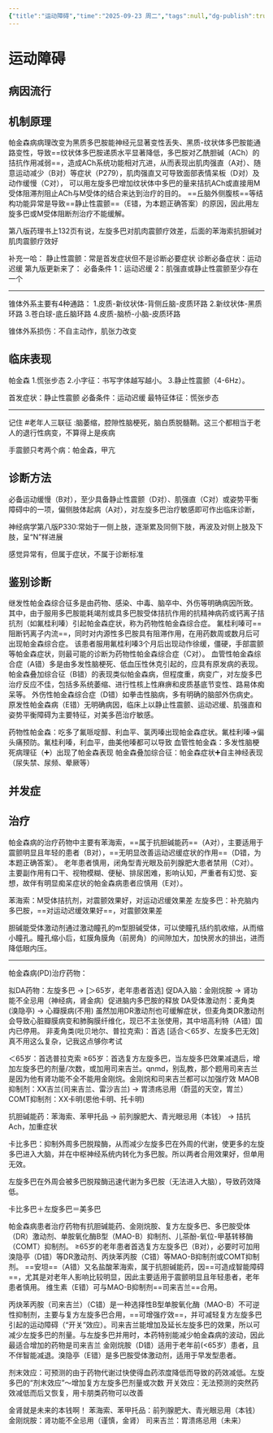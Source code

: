 ```yaml
---
{"title":"运动障碍","time":"2025-09-23 周二","tags":null,"dg-publish":true,"permalink":"/200 学习/217 精神、神经系统/第14章 运动障碍/运动障碍/","dgPassFrontmatter":true,"created":"2025-09-23T20:50:48.000+08:00","updated":"2025-09-23T21:53:27.820+08:00"}
---
```


# 运动障碍
## 病因流行
## 机制原理
帕金森病病理改变为黑质多巴胺能神经元显著变性丢失、黑质-纹状体多巴胺能通路变性，导致==纹状体多巴胺递质水平显著降低，多巴胺对乙酰胆碱（ACh）的拮抗作用减弱==，造成ACh系统功能相对亢进，从而表现出肌肉强直（A对）、随意运动减少（B对）等症状（P279），肌肉强直又可导致面部表情呆板（D对）及动作缓慢（C对），
可以用左旋多巴增加纹状体中多巴的量来拮抗ACh或直接用M受体阻滞剂阻止ACh与M受体的结合来达到治疗的目的。
==丘脑外侧腹核==等结构功能异常是导致==静止性震颤==（E错，为本题正确答案）的原因，因此用左旋多巴或M受体阻断剂治疗不能缓解。

第八版药理书上132页有说，左旋多巴对肌肉震颤疗效差，后面的苯海索抗胆碱对肌肉震颤疗效好

补充一哈：
静止性震颤：常是首发症状但不是诊断必要症状
诊断必备症状：运动迟缓
第九版更新来了：
必备条件
1：运动迟缓
2：肌强直或静止性震颤至少存在一个
***
锥体外系主要有4种通路：
1.皮质-新纹状体-背侧丘脑-皮质环路
2.新纹状体-黑质环路
3.苍白球-底丘脑环路
4.皮质-脑桥-小脑-皮质环路

锥体外系损伤：不自主动作，肌张力改变
## 临床表现
帕金森
1.慌张步态
2.小字征：书写字体越写越小。
3.静止性震颤（4-6Hz）。

首发症状：静止性震颤
必备条件：运动迟缓
最特征体征：慌张步态
***
记住 #老年人三联征 :脑萎缩，腔隙性脑梗死，脑白质脱髓鞘。这三个都相当于老人的退行性病变，不算得上是疾病

手震颤只考两个病：帕金森，甲亢
## 诊断方法
必备运动缓慢（B对），至少具备静止性震颤（D对）、肌强直（C对）或姿势平衡障碍中的一项，偏侧肢体起病（A对），对左旋多巴治疗敏感即可作出临床诊断，

神经病学第八版P330:常始于一侧上肢，逐渐累及同侧下肢，再波及对侧上肢及下肢，呈“N”样进展

感觉异常有，但属于症状，不属于诊断标准
## 鉴别诊断
继发性帕金森综合征多是由药物、感染、中毒、脑卒中、外伤等明确病因所致。
其中，由于服用多巴胺能耗竭剂或具多巴胺受体拮抗作用的抗精神病药或钙离子拮抗剂（如氟桂利嗪）引起帕金森症状，称为药物性帕金森综合症。
氟桂利嗪可==阻断钙离子内流==，同时对内源性多巴胺具有阻滞作用，在用药数周或数月后可出现帕金森综合症。
该患者服用氟桂利嗪3个月后出现动作徐缓，僵硬，手部震颤等帕金森症状，则最可能的诊断为药物性帕金森综合症（C对）。
血管性帕金森综合症（A错）多是由多发性脑梗死、低血压性休克引起的，应具有原发病的表现。
帕金森叠加综合征（B错）的表现类似帕金森病，但程度重，病变广，对左旋多巴治疗反应不佳，包括多系统萎缩、进行性核上性麻痹和皮质基底节变性、路易体痴呆等。
外伤性帕金森综合症（D错）如拳击性脑病，多有明确的脑部外伤病史。
原发性帕金森病（E错）无明确病因，临床上以静止性震颤、运动迟缓、肌强直和姿势平衡障碍为主要特征，对美多芭治疗敏感。

药物性帕金森：吃多了氟哌啶醇、利血平、氯丙嗪出现帕金森症状。氟桂利嗪→偏头痛预防。氟桂利嗪，利血平，曲美他嗪都可以导致
血管性帕金森：多发性脑梗死病理征（➕）出现了帕金森表现
帕金森叠加综合征：帕金森症状➕自主神经表现（尿失禁、尿频、晕厥等）
## 并发症
## 治疗
帕金森病的治疗药物中主要有苯海索，==属于抗胆碱能药==（A对），主要适用于震颤明显且年轻的患者（B对），==无明显改善运动迟缓症状的作用==（D错，为本题正确答案）。
老年患者慎用，闭角型青光眼及前列腺肥大患者禁用（C对）。
主要副作用有口干、视物模糊、便秘、排尿困难，影响认知，严重者有幻觉、妄想，故伴有明显痴呆症状的帕金森病患者应慎用（E对）。

苯海索：M受体拮抗剂，对震颤效果好，对运动迟缓效果差
左旋多巴：补充脑内多巴胺，==对运动迟缓效果好==，对震颤效果差

胆碱能受体激动剂通过激动瞳孔的m型胆碱受体，可以使瞳孔括约肌收缩，从而缩小瞳孔。瞳孔缩小后，虹膜角膜角（前房角）的间隙加大，加快房水的排出，进而降低眼内压。
***
帕金森病(PD)治疗药物：

拟DA药物：左旋多巴 → [＞65岁，老年患者首选]
促DA入脑：金刚烷胺 → 肾功能不全忌用（神经病，肾金病）促进脑内多巴胺的释放
DA受体激动剂：麦角类(溴隐亭) → 心瓣膜病(不用)  虽然加用DR激动剂也可缓解症状，但麦角类DR激动剂会导致心脏瓣膜病变和肺胸膜纤维化，现已不主张使用，其中培高利特（A错）国内已停用。
                        非麦角类(吡贝地尔、普拉克索)：首选
                         [适合＜65岁、左旋多巴无效]  
真不用这么复杂，记我这点够你考试

＜65岁：首选普拉克索
≥65岁：首选复方左旋多巴，当左旋多巴效果减退后，增加左旋多巴的剂量/次数，或加用司来吉兰。qnmd，别乱教，那个题用司来吉兰是因为他有肾功能不全不能用金刚烷。金刚烷和司来吉兰都可以加强疗效
MAOB抑制剂：XX吉兰(司来吉兰、雷沙吉兰) → 胃溃疡忌用（蔚蓝的天空，胃兰）
COMT抑制剂：XX卡明(恩他卡明、托卡明)

抗胆碱能药：苯海索、苯甲托品 → 前列腺肥大、青光眼忌用（本钱） → 拮抗Ach，加重症状


卡比多巴：抑制外周多巴脱羧酶，从而减少左旋多巴在外周的代谢，使更多的左旋多巴进入大脑，并在中枢神经系统内转化为多巴胺。所以两者合用效果好，但单用无效。

左旋多巴在外周会被多巴脱羧酶迅速代谢为多巴胺（无法进入大脑），导致药效降低。  

卡比多巴＋左旋多巴＝美多巴

帕金森病患者治疗药物有抗胆碱能药、金刚烷胺、复方左旋多巴、多巴胺受体（DR）激动剂、单胺氧化酶B型（MAO-B）抑制剂、儿茶酚-氧位-甲基转移酶（COMT）抑制剂。
≥65岁的老年患者首选复方左旋多巴（B对），必要时可加用溴隐亭（D错）等DR激动剂、丙炔苯丙胺（C错）等MAO-B抑制剂或COMT抑制剂。
==安坦==（A错）又名盐酸苯海索，属于抗胆碱能药，因==可造成智能障碍==，尤其是对老年人影响比较明显，因此主要适用于震颤明显且年轻患者，老年患者慎用。
维生素（E错）可与MAO-B抑制剂==司来吉兰==合用。

丙炔苯丙胺（司来吉兰）（C错）是一种选择性B型单胺氧化酶（MAO-B）不可逆性抑制剂，主要与复方左旋多巴合用，==可增强疗效==，并可减轻复方左旋多巴引起的运动障碍（“开关”效应）。司来吉兰能增加及延长左旋多巴的效果，所以可减少左旋多巴的剂量。与左旋多巴并用时，本药特别能减少帕金森病的波动，因此最适合增加的药物是司来吉兰
金刚烷胺（D错）适用于老年前(<65岁）患者，且不伴智能减退。溴隐亭（E错）是多巴胺受体激动剂，适用于早发型患者。

剂末效应：可预测的由于药物代谢过快使得血药浓度降低而导致的药效减低。左旋多巴的“剂末效应”～增加复方左旋多巴剂量或次数
开关效应：无法预测的突然药效减低而后又恢复，用卡朋类药物可以改善

金肾就是未来的本钱啊！
苯海索、苯甲托品：前列腺肥大、青光眼忌用（本钱）
金刚烷胺：肾功能不全忌用（谨慎，金肾）
司来吉兰：胃溃疡忌用（未来）

































































































































































































































































































































































































































